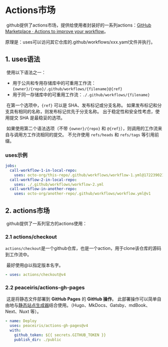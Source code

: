 # Actions市场

​	github提供了actions市场，提供给使用者封装好的一系列actions：[GitHub Marketplace · Actions to improve your workflow](https://github.com/marketplace?type=actions)。

​	原理是：uses可以访问其它仓库的.github/workflows/xxx.yaml文件并执行。

## 1. uses语法

​	使用以下语法之一：

- 用于公共和专用存储库中的可重用工作流：`{owner}/{repo}/.github/workflows/{filename}@{ref}`
- 用于同一存储库中的可重用工作流：`./.github/workflows/{filename}`

​	在第一个选项中，`{ref}` 可以是 SHA、发布标记或分支名称。 如果发布标记和分支具有相同的名称，则发布标记优先于分支名称。 出于稳定性和安全性考虑，使用提交 SHA 是最稳妥的选项。

​	如果使用第二个语法选项（不带 `{owner}/{repo}` 和 `@{ref}`），则调用的工作流来自与调用方工作流相同的提交。 不允许使用 `refs/heads` 和 `refs/tags` 等引用前缀。

### uses示例

```yaml
jobs:
  call-workflow-1-in-local-repo:
    uses: octo-org/this-repo/.github/workflows/workflow-1.yml@172239021f7ba04fe7327647b213799853a9eb89
  call-workflow-2-in-local-repo:
    uses: ./.github/workflows/workflow-2.yml
  call-workflow-in-another-repo:
    uses: octo-org/another-repo/.github/workflows/workflow.yml@v1
```

## 2. actions市场

​	github提供了一系列官方的actions使用：

### 2.1 actions/checkout

​	`actions/checkout`是一个github仓库，也是一个action，用于clone该仓库的源码到工作流中。

​	最好使用@以指定版本名字。

```yaml
- uses: actions/checkout@v4
```

### 2.2 peaceiris/actions-gh-pages

​	这是将静态文件部署到 **GitHub Pages** 的 **GitHub 操作**。 此部署操作可以简单自由地与[静态站点生成器](https://jamstack.org/generators/)结合使用。（Hugo、MkDocs、Gatsby、mdBook、Next、Nuxt 等）。

```yaml
- name: Deploy
  uses: peaceiris/actions-gh-pages@v4
  with:
    github_token: ${{ secrets.GITHUB_TOKEN }}
    publish_dir: ./public
```

